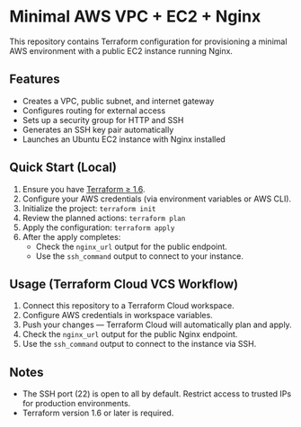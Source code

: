 # Minimal AWS VPC + EC2 + Nginx

This repository contains Terraform configuration for provisioning a minimal AWS
environment with a public EC2 instance running Nginx.

## Features

- Creates a VPC, public subnet, and internet gateway  
- Configures routing for external access  
- Sets up a security group for HTTP and SSH  
- Generates an SSH key pair automatically  
- Launches an Ubuntu EC2 instance with Nginx installed

## Quick Start (Local)

1. Ensure you have [Terraform ≥ 1.6](https://developer.hashicorp.com/terraform/downloads).  
2. Configure your AWS credentials (via environment variables or AWS CLI).  
3. Initialize the project:
   `terraform init`
4. Review the planned actions:
   `terraform plan`
5. Apply the configuration:
   `terraform apply`
6. After the apply completes:
   - Check the `nginx_url` output for the public endpoint.
   - Use the `ssh_command` output to connect to your instance.

## Usage (Terraform Cloud VCS Workflow)

1. Connect this repository to a Terraform Cloud workspace.  
2. Configure AWS credentials in workspace variables.  
3. Push your changes — Terraform Cloud will automatically plan and apply.  
4. Check the `nginx_url` output for the public Nginx endpoint.  
5. Use the `ssh_command` output to connect to the instance via SSH.

## Notes

- The SSH port (22) is open to all by default. Restrict access to trusted IPs
  for production environments.
- Terraform version 1.6 or later is required.